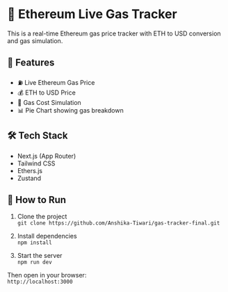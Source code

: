 # 🚀 Ethereum Live Gas Tracker

This is a real-time Ethereum gas price tracker with ETH to USD conversion and gas simulation.

## 🔧 Features

- ⛽ Live Ethereum Gas Price
- 💰 ETH to USD Price
- 👛 Gas Cost Simulation
- 📊 Pie Chart showing gas breakdown

## 🛠 Tech Stack

- Next.js (App Router)
- Tailwind CSS
- Ethers.js
- Zustand

## 🚀 How to Run

1. Clone the project  
   `git clone https://github.com/Anshika-Tiwari/gas-tracker-final.git`

2. Install dependencies  
   `npm install`

3. Start the server  
   `npm run dev`

Then open in your browser:  
`http://localhost:3000`
